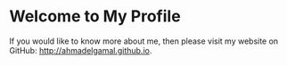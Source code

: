 # Welcome to My Profile
If you would like to know more about me, then please visit my website on GitHub: http://ahmadelgamal.github.io.

